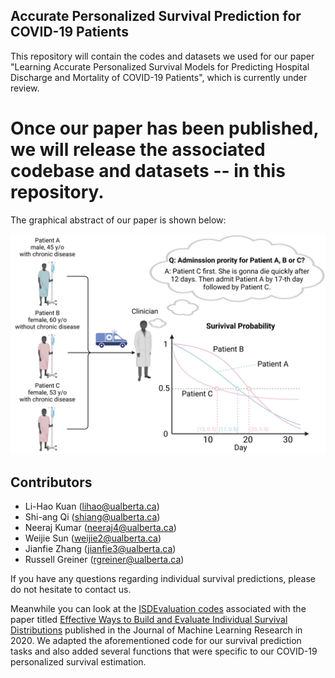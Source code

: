 ## Accurate Personalized Survival Prediction for COVID-19 Patients
This repository will contain the codes and datasets we used for our paper "Learning Accurate Personalized Survival Models for Predicting Hospital Discharge and Mortality of COVID-19 Patients", which is currently under review. 

# Once our paper has been published, we will release the associated codebase and datasets -- in this repository.

The graphical abstract of our paper is shown below:

![image](Graphical_Abstract.png)


## Contributors

- Li-Hao Kuan (lihao@ualberta.ca)
- Shi-ang Qi (shiang@ualberta.ca)
- Neeraj Kumar (neeraj4@ualberta.ca)
- Weijie Sun (weijie2@ualberta.ca)
- Jianfie Zhang (jianfie3@ualberta.ca)
- Russell Greiner (rgreiner@ualberta.ca)

If you have any questions regarding individual survival predictions, please do not hesitate to contact us.



Meanwhile you can look at the [ISDEvaluation codes](https://github.com/haiderstats/ISDEvaluation) associated with the paper titled [Effective Ways to Build and Evaluate Individual Survival Distributions](https://www.jmlr.org/papers/volume21/18-772/18-772.pdf) published in the Journal of Machine Learning Research in 2020. We adapted the aforementioned code for our survival prediction tasks and also added several functions that were specific to our COVID-19 personalized survival estimation. 
